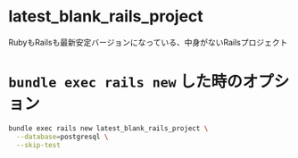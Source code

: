 # latest_blank_rails_project
RubyもRailsも最新安定バージョンになっている、中身がないRailsプロジェクト

# `bundle exec rails new` した時のオプション

```sh
bundle exec rails new latest_blank_rails_project \
  --database=postgresql \
  --skip-test
```